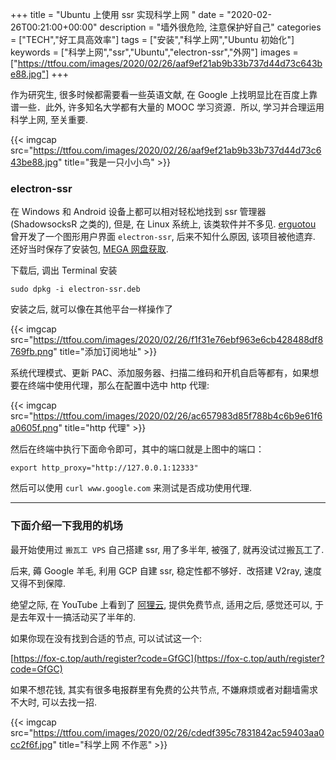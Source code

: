 +++
title = "Ubuntu 上使用 ssr 实现科学上网 "
date = "2020-02-26T00:21:00+00:00"
description = "墙外很危险, 注意保护好自己"
categories = ["TECH","好工具高效率"]
tags = ["安装","科学上网","Ubuntu 初始化"]
keywords = ["科学上网","ssr","Ubuntu","electron-ssr","外网"]
images = ["https://ttfou.com/images/2020/02/26/aaf9ef21ab9b33b737d44d73c643be88.jpg"]
+++

作为研究生, 很多时候都需要看一些英语文献, 在 Google 上找明显比在百度上靠谱一些．此外, 许多知名大学都有大量的 MOOC 学习资源．所以, 学习并合理运用科学上网, 至关重要.

<!--more-->

{{< imgcap src="https://ttfou.com/images/2020/02/26/aaf9ef21ab9b33b737d44d73c643be88.jpg" title="我是一只小小鸟" >}}

### electron-ssr

在 Windows 和 Android 设备上都可以相对轻松地找到 ssr 管理器(ShadowsocksR 之类的), 但是, 在 Linux 系统上, 该类软件并不多见. [erguotou](https://github.com/erguotou520) 曾开发了一个图形用户界面 `electron-ssr`, 后来不知什么原因, 该项目被他遗弃. 还好当时保存了安装包, [MEGA 网盘获取](https://mega.nz/#!dWRnCYDI!Oa0dF52v96qBD9drTaA6wNnUQg1HgpQnjVd-1KMqDGQ).

下载后, 调出 Terminal 安装

```shell
sudo dpkg -i electron-ssr.deb
```

安装之后, 就可以像在其他平台一样操作了

{{< imgcap src="https://ttfou.com/images/2020/02/26/f1f31e76ebf963e6cb428488df8769fb.png" title="添加订阅地址" >}}

系统代理模式、更新 PAC、添加服务器、扫描二维码和开机自启等都有，如果想要在终端中使用代理，那么在配置中选中 http 代理:

{{< imgcap src="https://ttfou.com/images/2020/02/26/ac657983d85f788b4c6b9e61f6a0605f.png" title="http 代理" >}}

然后在终端中执行下面命令即可，其中的端口就是上图中的端口：

```shell
export http_proxy="http://127.0.0.1:12333"
```

然后可以使用 `curl www.google.com` 来测试是否成功使用代理.

<hr />

### 下面介绍一下我用的机场

最开始使用过 `搬瓦工 VPS` 自己搭建 ssr, 用了多半年, 被强了, 就再没试过搬瓦工了.

后来, 薅 Google 羊毛, 利用 GCP 自建 ssr, 稳定性都不够好．改搭建 V2ray, 速度又得不到保障.

绝望之际, 在 YouTube 上看到了 [阿狸云](http://a.foxss.me/), 提供免费节点, 适用之后, 感觉还可以, 于是去年双十一搞活动买了半年的. 

如果你现在没有找到合适的节点, 可以试试这一个:

[https://fox-c.top/auth/register?code=GfGC](https://fox-c.top/auth/register?code=GfGC)

如果不想花钱, 其实有很多电报群里有免费的公共节点, 不嫌麻烦或者对翻墙需求不大时, 可以去找一招.

{{< imgcap src="https://ttfou.com/images/2020/02/26/cdedf395c7831842ac59403aa0cc2f6f.jpg" title="科学上网 不作恶" >}}
